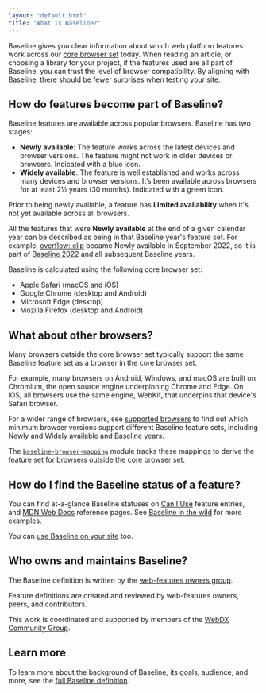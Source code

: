 ```yaml
---
layout: "default.html"
title: "What is Baseline?"
---
```


Baseline gives you clear information about which web platform features work across our [core browser set](#how-do-features-become-part-of-baseline%3F) today. When reading an article, or choosing a library for your project, if the features used are all part of Baseline, you can trust the level of browser compatibility. By aligning with Baseline, there should be fewer surprises when testing your site.

## How do features become part of Baseline?

Baseline features are available across popular browsers. Baseline has two stages:

- **Newly available**: The feature works across the latest devices and browser versions. The feature might not work in older devices or browsers. Indicated with a blue icon.
- **Widely available**: The feature is well established and works across many devices and browser versions. It’s been available across browsers for at least 2½ years (30 months). Indicated with a green icon.

Prior to being newly available, a feature has **Limited availability** when it's not yet available across all browsers.

All the features that were **Newly available** at the end of a given calendar year can be described as being in that Baseline year's feature set. For example, [overflow: clip](https://webstatus.dev/features/overflow-clip) became Newly available in September 2022, so it is part of [Baseline 2022](https://webstatus.dev/?q=baseline_date%3A2000-01-01..2022-12-31) and all subsequent Baseline years.

Baseline is calculated using the following core browser set:

- Apple Safari (macOS and iOS)
- Google Chrome (desktop and Android)
- Microsoft Edge (desktop)
- Mozilla Firefox (desktop and Android)

## What about other browsers?

Many browsers outside the core browser set typically support the same Baseline feature set as a browser in the core browser set.

For example, many browsers on Android, Windows, and macOS are built on Chromium, the open source engine underpinning Chrome and Edge. On iOS, all browsers use the same engine, WebKit, that underpins that device's Safari browser.

For a wider range of browsers, see [supported browsers](/supported-browsers/) to find out which minimum browser versions support different Baseline feature sets, including Newly and Widely available and Baseline years.

The [`baseline-browser-mapping`](https://github.com/web-platform-dx/baseline-browser-mapping) module tracks these mappings to derive the feature set for browsers outside the core browser set.

## How do I find the Baseline status of a feature?

You can find at-a-glance Baseline statuses on [Can I Use](https://caniuse.com/) feature entries, and [MDN Web Docs](https://developer.mozilla.org/) reference pages. See [Baseline in the wild](/baseline-in-the-wild/) for more examples.

You can [use Baseline on your site](/use-baseline/) too.

## Who owns and maintains Baseline?

The Baseline definition is written by the [web-features owners group](https://github.com/web-platform-dx/web-features/blob/main/GOVERNANCE.md).

Feature definitions are created and reviewed by web-features owners, peers, and contributors.

This work is coordinated and supported by members of the [WebDX Community Group](/webdx-cg/).

## Learn more

To learn more about the background of Baseline, its goals, audience, and more, see the [full Baseline definition](https://github.com/web-platform-dx/web-features/blob/main/docs/baseline.md).
